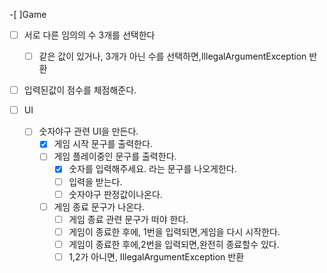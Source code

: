 -[ ]Game

- [ ] 서로 다른 임의의 수 3개를 선택한다
    - [ ] 같은 값이 있거나, 3개가 아닌 수를 선택하면,IllegalArgumentException 반환
-[ ] 입력된값이 점수를 체점해준다.

-[ ] UI
    - [ ] 숫자야구 관련 UI을 만든다.
        - [X] 게임 시작 문구를 출력한다.
        - [ ] 게임 플레이중인 문구를 출력한다.
            - [x] 숫자를 입력해주세요. 라는 문구를 나오게한다.
            - [ ] 입력을 받는다.
            - [ ] 숫자야구 판정값이나온다.
        - [ ] 게임 종료 문구가 나온다.
            -[ ] 게임 종료 관련 문구가 떠야 한다.
            -[ ] 게임이 종료한 후에, 1번을 입력되면,게임을 다시 시작한다.
            -[ ] 게임이 종료한 후에,2번을 입력되면,완전히 종료할수 있다.
            -[ ] 1,2가 아니면, IllegalArgumentException 반환
